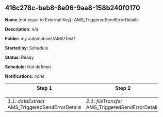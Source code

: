 ## 416c278c-beb8-8e06-9aa8-158b240f0170

**Name** (not equal to External Key)**:** AMS_TriggeredSendErrorDetails

**Description:** n/a

**Folder:** my automations/AMS/Test/

**Started by:** Schedule

**Status:** Ready

**Schedule:** Not defined

**Notifications:** _none_


| Step 1<br>_<small>-</small>_ | Step 2<br>_<small>-</small>_ |
| --- | --- |
| _1.1: dataExtract_<br>AMS_TriggeredSendErrorDetails | _2.1: fileTransfer_<br>AMS_TriggeredSendErrorDetails |
